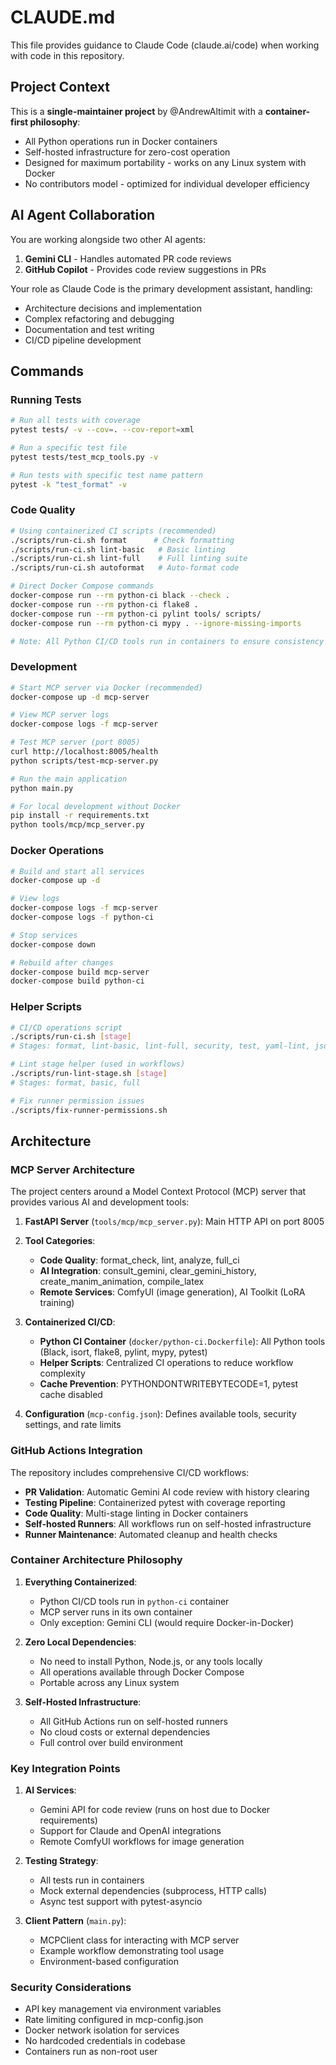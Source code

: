 # CLAUDE.md

This file provides guidance to Claude Code (claude.ai/code) when working with code in this repository.

## Project Context

This is a **single-maintainer project** by @AndrewAltimit with a **container-first philosophy**:

- All Python operations run in Docker containers
- Self-hosted infrastructure for zero-cost operation
- Designed for maximum portability - works on any Linux system with Docker
- No contributors model - optimized for individual developer efficiency

## AI Agent Collaboration

You are working alongside two other AI agents:

1. **Gemini CLI** - Handles automated PR code reviews
2. **GitHub Copilot** - Provides code review suggestions in PRs

Your role as Claude Code is the primary development assistant, handling:

- Architecture decisions and implementation
- Complex refactoring and debugging
- Documentation and test writing
- CI/CD pipeline development

## Commands

### Running Tests

```bash
# Run all tests with coverage
pytest tests/ -v --cov=. --cov-report=xml

# Run a specific test file
pytest tests/test_mcp_tools.py -v

# Run tests with specific test name pattern
pytest -k "test_format" -v
```

### Code Quality

```bash
# Using containerized CI scripts (recommended)
./scripts/run-ci.sh format      # Check formatting
./scripts/run-ci.sh lint-basic   # Basic linting
./scripts/run-ci.sh lint-full    # Full linting suite
./scripts/run-ci.sh autoformat   # Auto-format code

# Direct Docker Compose commands
docker-compose run --rm python-ci black --check .
docker-compose run --rm python-ci flake8 .
docker-compose run --rm python-ci pylint tools/ scripts/
docker-compose run --rm python-ci mypy . --ignore-missing-imports

# Note: All Python CI/CD tools run in containers to ensure consistency
```

### Development

```bash
# Start MCP server via Docker (recommended)
docker-compose up -d mcp-server

# View MCP server logs
docker-compose logs -f mcp-server

# Test MCP server (port 8005)
curl http://localhost:8005/health
python scripts/test-mcp-server.py

# Run the main application
python main.py

# For local development without Docker
pip install -r requirements.txt
python tools/mcp/mcp_server.py
```

### Docker Operations

```bash
# Build and start all services
docker-compose up -d

# View logs
docker-compose logs -f mcp-server
docker-compose logs -f python-ci

# Stop services
docker-compose down

# Rebuild after changes
docker-compose build mcp-server
docker-compose build python-ci
```

### Helper Scripts

```bash
# CI/CD operations script
./scripts/run-ci.sh [stage]
# Stages: format, lint-basic, lint-full, security, test, yaml-lint, json-lint, autoformat

# Lint stage helper (used in workflows)
./scripts/run-lint-stage.sh [stage]
# Stages: format, basic, full

# Fix runner permission issues
./scripts/fix-runner-permissions.sh
```

## Architecture

### MCP Server Architecture

The project centers around a Model Context Protocol (MCP) server that provides various AI and development tools:

1. **FastAPI Server** (`tools/mcp/mcp_server.py`): Main HTTP API on port 8005
2. **Tool Categories**:
   - **Code Quality**: format_check, lint, analyze, full_ci
   - **AI Integration**: consult_gemini, clear_gemini_history, create_manim_animation, compile_latex
   - **Remote Services**: ComfyUI (image generation), AI Toolkit (LoRA training)

3. **Containerized CI/CD**:
   - **Python CI Container** (`docker/python-ci.Dockerfile`): All Python tools (Black, isort, flake8, pylint, mypy, pytest)
   - **Helper Scripts**: Centralized CI operations to reduce workflow complexity
   - **Cache Prevention**: PYTHONDONTWRITEBYTECODE=1, pytest cache disabled

4. **Configuration** (`mcp-config.json`): Defines available tools, security settings, and rate limits

### GitHub Actions Integration

The repository includes comprehensive CI/CD workflows:

- **PR Validation**: Automatic Gemini AI code review with history clearing
- **Testing Pipeline**: Containerized pytest with coverage reporting
- **Code Quality**: Multi-stage linting in Docker containers
- **Self-hosted Runners**: All workflows run on self-hosted infrastructure
- **Runner Maintenance**: Automated cleanup and health checks

### Container Architecture Philosophy

1. **Everything Containerized**:
   - Python CI/CD tools run in `python-ci` container
   - MCP server runs in its own container
   - Only exception: Gemini CLI (would require Docker-in-Docker)

2. **Zero Local Dependencies**:
   - No need to install Python, Node.js, or any tools locally
   - All operations available through Docker Compose
   - Portable across any Linux system

3. **Self-Hosted Infrastructure**:
   - All GitHub Actions run on self-hosted runners
   - No cloud costs or external dependencies
   - Full control over build environment

### Key Integration Points

1. **AI Services**:
   - Gemini API for code review (runs on host due to Docker requirements)
   - Support for Claude and OpenAI integrations
   - Remote ComfyUI workflows for image generation

2. **Testing Strategy**:
   - All tests run in containers
   - Mock external dependencies (subprocess, HTTP calls)
   - Async test support with pytest-asyncio

3. **Client Pattern** (`main.py`):
   - MCPClient class for interacting with MCP server
   - Example workflow demonstrating tool usage
   - Environment-based configuration

### Security Considerations

- API key management via environment variables
- Rate limiting configured in mcp-config.json
- Docker network isolation for services
- No hardcoded credentials in codebase
- Containers run as non-root user
